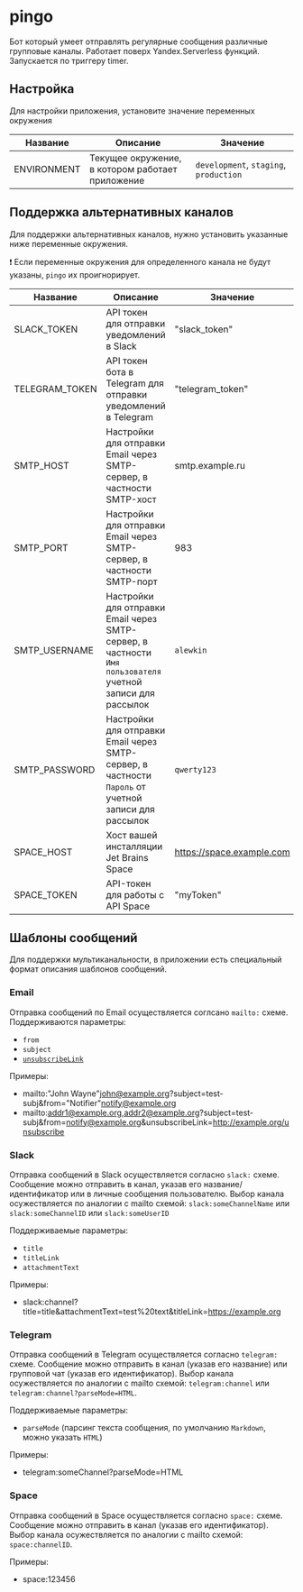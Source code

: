 # pingo
Бот который умеет отправлять регулярные сообщения различные групповые каналы. Работает поверх Yandex.Serverless функций. Запускается по триггеру timer.

## Настройка
Для настройки приложения, установите значение переменных окружения

|Название | Описание                                                                                                                                                                                          | Значение                       |
|---------|---------------------------------------------------------------------------------------------------------------------------------------------------------------------------------------------------|--------------------------------|
|ENVIRONMENT| Текущее окружение, <br/>в котором работает приложение                                                                                                                                             | `development`, `staging`, `production` |


## Поддержка альтернативных каналов

Для поддержки альтернативных каналов, нужно установить указанные ниже переменные окружения. 

❗️ Если переменные окружения для определенного канала не будут указаны, `pingo` их проигнорирует.

| Название            | Описание                                                                                                   | Значение         |
|---------------------|------------------------------------------------------------------------------------------------------------|------------------|
| SLACK_TOKEN         | API токен для отправки уведомлений в Slack                                                                 | "slack_token"    |
| TELEGRAM_TOKEN      | API токен бота в Telegram для отправки уведомлений в Telegram                                              | "telegram_token" |
| SMTP_HOST           | Настройки для отправки Email через SMTP-сервер, в частности SMTP-хост                                      | smtp.example.ru  |
| SMTP_PORT           | Настройки для отправки Email через SMTP-сервер, в частности SMTP-порт                                      | 983              |
| SMTP_USERNAME       | Настройки для отправки Email через SMTP-сервер, в частности `Имя пользователя` учетной записи для рассылок | `alewkin`        |
| SMTP_PASSWORD       | Настройки для отправки Email через SMTP-сервер, в частности `Пароль` от учетной записи для рассылок        | `qwerty123`        |
| SPACE_HOST          | Хост вашей инсталляции Jet Brains Space                                                                                                                                                           | https://space.example.com      |
| SPACE_TOKEN         | API-токен для работы с API Space 	                                                                                                                                                                | "myToken" 	                     |

## Шаблоны сообщений
Для поддержки мультиканальности, в приложении есть специальный формат описания шаблонов сообщений.

### Email
Отправка сообщений по Email осуществляется соглсано `mailto:` схеме. Поддерживаются параметры:
 * `from`
 * `subject`
 * [`unsubscribeLink`](https://support.google.com/mail/answer/81126)

Примеры:
 * mailto:"John Wayne"<john@example.org>?subject=test-subj&from="Notifier"<notify@example.org>
 * mailto:addr1@example.org,addr2@example.org?subject=test-subj&from=notify@example.org&unsubscribeLink=http://example.org/unsubscribe

### Slack
Отправка сообщений в Slack осуществляется согласно `slack:` схеме. Сообщение можно отправить в канал, указав его название/идентификатор или в личные сообщения пользователю.
Выбор канала осужествляется по аналогии с mailto схемой: `slack:someChannelName` или `slack:someChannelID` или `slack:someUserID`

Поддерживаемые параметры:
 * `title`
 * `titleLink`
 * `attachmentText`
 
Примеры:
 * slack:channel?title=title&attachmentText=test%20text&titleLink=https://example.org

### Telegram
Отправка сообщений в Telegram осуществляется согласно `telegram:` схеме. 
Сообщение можно отправить в канал (указав его название) или групповой чат (указав его идентификатор).
Выбор канала осужествляется по аналогии с mailto схемой: `telegram:channel` или `telegram:channel?parseMode=HTML`.

Поддерживаемые параметры:
* `parseMode` (парсинг текста сообщения, по умолчанию `Markdown`, можно указать `HTML`)
  
Примеры:
* telegram:someChannel?parseMode=HTML


### Space
Отправка сообщений в Space осуществляется согласно `space:` схеме. Сообщение можно отправить в канал (указав его идентификатор). 
Выбор канала осужествляется по аналогии с mailto схемой: `space:channelID`.

Примеры:
* space:123456
